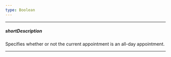 ```yaml
---
type: Boolean
---
```

---
##### shortDescription
Specifies whether or not the current appointment is an all-day appointment.

---
